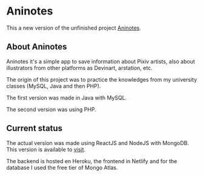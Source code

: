 # Aninotes 

This a new version of the unfinished project [Aninotes](git@github.com:JoshAlexis/aninotes-nestjs.git).

## About Aninotes

Aninotes it's a simple app to save information about Pixiv artists, also about illustrators from other platforms as Devinart, arstation, etc.

The origin of this project was to practice the knowledges from my university classes (MySQL, Java and then PHP).

The first version was made in Java with MySQL.

The second version was using PHP.

## Current status

The actual version was made using ReactJS and NodeJS with MongoDB. This version is available to 
[visit](https://aninotes.netlify.app/).

The backend is hosted en Heroku, the frontend in Netlify and for the database I used the free tier of Mongo Atlas.
